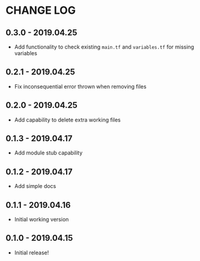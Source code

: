 # CHANGE LOG

## 0.3.0 - 2019.04.25

* Add functionality to check existing `main.tf` and `variables.tf` for missing variables

## 0.2.1 - 2019.04.25

* Fix inconsequential error thrown when removing files

## 0.2.0 - 2019.04.25

* Add capability to delete extra working files

## 0.1.3 - 2019.04.17

* Add module stub capability

## 0.1.2 - 2019.04.17

* Add simple docs

## 0.1.1 - 2019.04.16

* Initial working version

## 0.1.0 - 2019.04.15

* Initial release!
